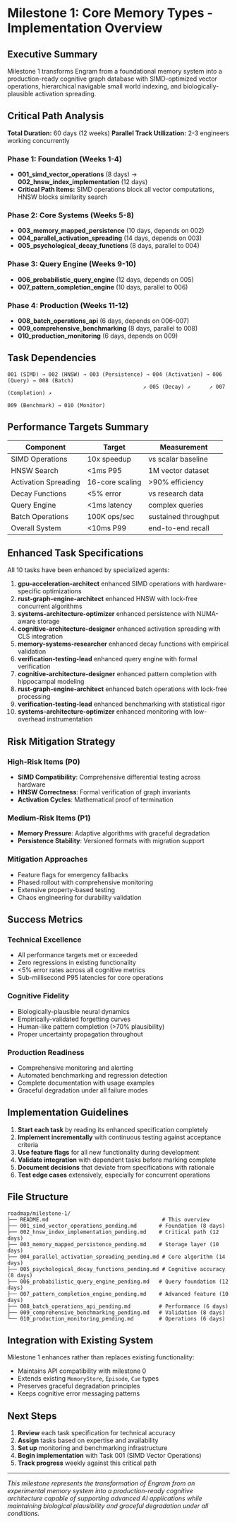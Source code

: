 # Milestone 1: Core Memory Types - Implementation Overview

## Executive Summary

Milestone 1 transforms Engram from a foundational memory system into a production-ready cognitive graph database with SIMD-optimized vector operations, hierarchical navigable small world indexing, and biologically-plausible activation spreading.

## Critical Path Analysis

**Total Duration:** 60 days (12 weeks)
**Parallel Track Utilization:** 2-3 engineers working concurrently

### Phase 1: Foundation (Weeks 1-4)
- **001_simd_vector_operations** (8 days) → **002_hnsw_index_implementation** (12 days)
- **Critical Path Items:** SIMD operations block all vector computations, HNSW blocks similarity search

### Phase 2: Core Systems (Weeks 5-8) 
- **003_memory_mapped_persistence** (10 days, depends on 002)
- **004_parallel_activation_spreading** (14 days, depends on 003)
- **005_psychological_decay_functions** (8 days, parallel to 004)

### Phase 3: Query Engine (Weeks 9-10)
- **006_probabilistic_query_engine** (12 days, depends on 005)
- **007_pattern_completion_engine** (10 days, parallel to 006)

### Phase 4: Production (Weeks 11-12)
- **008_batch_operations_api** (6 days, depends on 006-007)
- **009_comprehensive_benchmarking** (8 days, parallel to 008)
- **010_production_monitoring** (6 days, depends on 009)

## Task Dependencies

```
001 (SIMD) → 002 (HNSW) → 003 (Persistence) → 004 (Activation) → 006 (Query) → 008 (Batch)
                                           ↗ 005 (Decay) ↗      ↗ 007 (Completion) ↗
                                                                                  009 (Benchmark) → 010 (Monitor)
```

## Performance Targets Summary

| Component | Target | Measurement |
|-----------|--------|-------------|
| SIMD Operations | 10x speedup | vs scalar baseline |
| HNSW Search | <1ms P95 | 1M vector dataset |
| Activation Spreading | 16-core scaling | >90% efficiency |
| Decay Functions | <5% error | vs research data |
| Query Engine | <1ms latency | complex queries |
| Batch Operations | 100K ops/sec | sustained throughput |
| Overall System | <10ms P99 | end-to-end recall |

## Enhanced Task Specifications

All 10 tasks have been enhanced by specialized agents:

1. **gpu-acceleration-architect** enhanced SIMD operations with hardware-specific optimizations
2. **rust-graph-engine-architect** enhanced HNSW with lock-free concurrent algorithms  
3. **systems-architecture-optimizer** enhanced persistence with NUMA-aware storage
4. **cognitive-architecture-designer** enhanced activation spreading with CLS integration
5. **memory-systems-researcher** enhanced decay functions with empirical validation
6. **verification-testing-lead** enhanced query engine with formal verification
7. **cognitive-architecture-designer** enhanced pattern completion with hippocampal modeling
8. **rust-graph-engine-architect** enhanced batch operations with lock-free processing
9. **verification-testing-lead** enhanced benchmarking with statistical rigor
10. **systems-architecture-optimizer** enhanced monitoring with low-overhead instrumentation

## Risk Mitigation Strategy

### High-Risk Items (P0)
- **SIMD Compatibility**: Comprehensive differential testing across hardware
- **HNSW Correctness**: Formal verification of graph invariants
- **Activation Cycles**: Mathematical proof of termination

### Medium-Risk Items (P1)  
- **Memory Pressure**: Adaptive algorithms with graceful degradation
- **Persistence Stability**: Versioned formats with migration support

### Mitigation Approaches
- Feature flags for emergency fallbacks
- Phased rollout with comprehensive monitoring
- Extensive property-based testing
- Chaos engineering for durability validation

## Success Metrics

### Technical Excellence
- All performance targets met or exceeded
- Zero regressions in existing functionality
- <5% error rates across all cognitive metrics
- Sub-millisecond P95 latencies for core operations

### Cognitive Fidelity
- Biologically-plausible neural dynamics
- Empirically-validated forgetting curves  
- Human-like pattern completion (>70% plausibility)
- Proper uncertainty propagation throughout

### Production Readiness
- Comprehensive monitoring and alerting
- Automated benchmarking and regression detection
- Complete documentation with usage examples
- Graceful degradation under all failure modes

## Implementation Guidelines

1. **Start each task** by reading its enhanced specification completely
2. **Implement incrementally** with continuous testing against acceptance criteria
3. **Use feature flags** for all new functionality during development
4. **Validate integration** with dependent tasks before marking complete
5. **Document decisions** that deviate from specifications with rationale
6. **Test edge cases** extensively, especially for concurrent operations

## File Structure

```
roadmap/milestone-1/
├── README.md                                    # This overview
├── 001_simd_vector_operations_pending.md       # Foundation (8 days)
├── 002_hnsw_index_implementation_pending.md    # Critical path (12 days)  
├── 003_memory_mapped_persistence_pending.md    # Storage layer (10 days)
├── 004_parallel_activation_spreading_pending.md # Core algorithm (14 days)
├── 005_psychological_decay_functions_pending.md # Cognitive accuracy (8 days)
├── 006_probabilistic_query_engine_pending.md   # Query foundation (12 days)
├── 007_pattern_completion_engine_pending.md    # Advanced feature (10 days)
├── 008_batch_operations_api_pending.md         # Performance (6 days)
├── 009_comprehensive_benchmarking_pending.md   # Validation (8 days)
└── 010_production_monitoring_pending.md        # Operations (6 days)
```

## Integration with Existing System

Milestone 1 enhances rather than replaces existing functionality:
- Maintains API compatibility with milestone 0
- Extends existing `MemoryStore`, `Episode`, `Cue` types
- Preserves graceful degradation principles
- Keeps cognitive error messaging patterns

## Next Steps

1. **Review** each task specification for technical accuracy
2. **Assign** tasks based on expertise and availability  
3. **Set up** monitoring and benchmarking infrastructure
4. **Begin implementation** with Task 001 (SIMD Vector Operations)
5. **Track progress** weekly against this critical path

---

*This milestone represents the transformation of Engram from an experimental memory system into a production-ready cognitive architecture capable of supporting advanced AI applications while maintaining biological plausibility and graceful degradation under all conditions.*